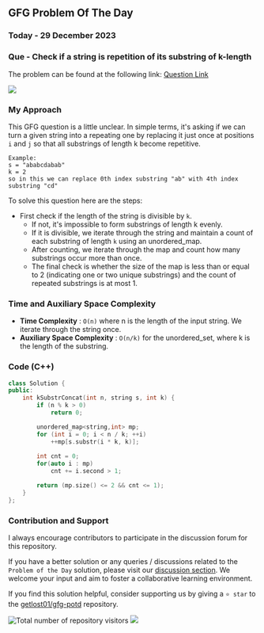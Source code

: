 ## GFG Problem Of The Day

### Today - 29 December 2023
### Que - Check if a string is repetition of its substring of k-length
The problem can be found at the following link: [Question Link](https://www.geeksforgeeks.org/problems/check-if-a-string-is-repetition-of-its-substring-of-k-length3302/1)

![](https://badgen.net/badge/Level/Medium/yellow)

### My Approach
This GFG question is a little unclear. In simple terms, it's asking if we can turn a given string into a repeating one by replacing it just once at positions `i` and `j` so that all substrings of length k become repetitive.
```
Example:
s = "ababcdabab"
k = 2
so in this we can replace 0th index substring "ab" with 4th index substring "cd"
```

To solve this question here are the steps:
- First check if the length of the string is divisible by `k`. 
	- If not, it's impossible to form substrings of length k evenly. 
	- If it is divisible, we iterate through the string and maintain a count of each substring of length `k` using an unordered_map. 
	- After counting, we iterate through the map and count how many substrings occur more than once. 
	- The final check is whether the size of the map is less than or equal to 2 (indicating one or two unique substrings) and the count of repeated substrings is at most 1.

### Time and Auxiliary Space Complexity

- **Time Complexity** : `O(n)` where n is the length of the input string. We iterate through the string once.
- **Auxiliary Space Complexity** : `O(n/k)` for the unordered_set, where k is the length of the substring.

### Code (C++)
```cpp
class Solution {
public:
    int kSubstrConcat(int n, string s, int k) {
        if (n % k > 0)
            return 0;

        unordered_map<string,int> mp;
        for (int i = 0; i < n / k; ++i)
            ++mp[s.substr(i * k, k)];
        
        int cnt = 0;
        for(auto i : mp)
            cnt += i.second > 1;

        return (mp.size() <= 2 && cnt <= 1);
    }
};
```

### Contribution and Support

I always encourage contributors to participate in the discussion forum for this repository.

If you have a better solution or any queries / discussions related to the `Problem of the Day` solution, please visit our [discussion section](https://github.com/getlost01/gfg-potd/discussions). We welcome your input and aim to foster a collaborative learning environment.

If you find this solution helpful, consider supporting us by giving a `⭐ star` to the [getlost01/gfg-potd](https://github.com/getlost01/gfg-potd) repository.

![Total number of repository visitors](https://komarev.com/ghpvc/?username=gl01potdgfg&color=blue&&label=Visitors)
![](https://hit.yhype.me/github/profile?user_id=79409258)

